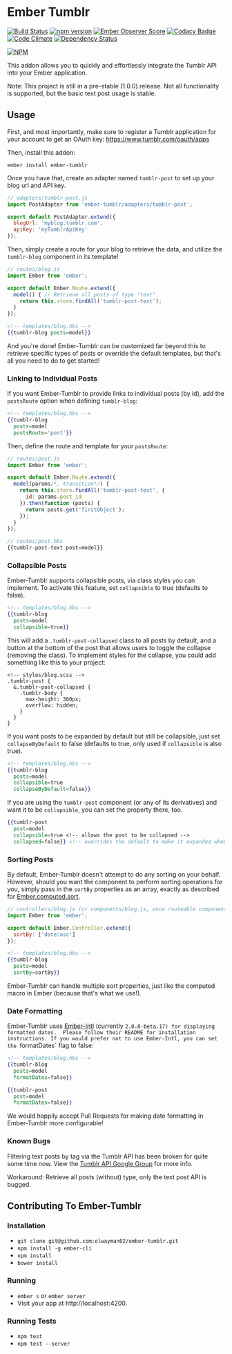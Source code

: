 # Ember Tumblr

[![Build Status](https://travis-ci.org/elwayman02/ember-tumblr.svg?branch=master)](https://travis-ci.org/elwayman02/ember-tumblr)
[![npm version](https://badge.fury.io/js/ember-tumblr.svg)](http://badge.fury.io/js/ember-tumblr)
[![Ember Observer Score](http://emberobserver.com/badges/ember-tumblr.svg)](http://emberobserver.com/addons/ember-tumblr)
[![Codacy Badge](https://www.codacy.com/project/badge/3d21cc0516214628900f3403de2ebe63)](https://www.codacy.com/app/hawker-jordan/ember-tumblr)
[![Code Climate](https://codeclimate.com/github/elwayman02/ember-tumblr/badges/gpa.svg)](https://codeclimate.com/github/elwayman02/ember-tumblr)
[![Dependency Status](https://www.versioneye.com/user/projects/55916efd396561001900007a/badge.svg?style=flat)](https://www.versioneye.com/user/projects/55916efd396561001900007a)

[![NPM](https://nodei.co/npm/ember-tumblr.png)](https://nodei.co/npm/ember-tumblr/)

This addon allows you to quickly and effortlessly integrate the Tumblr API into your Ember application.

Note: This project is still in a pre-stable (1.0.0) release.  Not all functionality is supported, but the basic text post usage is stable.

## Usage

First, and most importantly, make sure to register a Tumblr application for your account to get an OAuth key: https://www.tumblr.com/oauth/apps

Then, install this addon:

```shell
ember install ember-tumblr
```

Once you have that, create an adapter named `tumblr-post` to set up your blog url and API key.

```javascript
// adapters/tumblr-post.js
import PostAdapter from 'ember-tumblr/adapters/tumblr-post';

export default PostAdapter.extend({
  blogUrl: 'myblog.tumblr.com',
  apiKey: 'myTumblrApiKey'
});
```

Then, simply create a route for your blog to retrieve the data, and utilize the ```tumblr-blog``` component in its template!

```javascript
// routes/blog.js
import Ember from 'ember';

export default Ember.Route.extend({
  model() { // Retrieve all posts of type "text"
    return this.store.findAll('tumblr-post-text');
  }
});
```

```handlebars
<!-- templates/blog.hbs -->
{{tumblr-blog posts=model}}
```

And you're done! Ember-Tumblr can be customized far beyond this to retrieve specific 
types of posts or override the default templates, but that's all you need to do to get started!

### Linking to Individual Posts

If you want Ember-Tumblr to provide links to individual posts (by id), add the `postsRoute` option when defining `tumblr-blog`:

```handlebars
<!-- templates/blog.hbs -->
{{tumblr-blog
  posts=model
  postsRoute='post'}}
```

Then, define the route and template for your `postsRoute`:

```javascript
// routes/post.js
import Ember from 'ember';

export default Ember.Route.extend({
  model(params/*, transition*/) {
    return this.store.findAll('tumblr-post-text', {
      id: params.post_id
    }).then(function (posts) {
      return posts.get('firstObject');
    });
  }
});
```

```javascript
// routes/post.hbs
{{tumblr-post-text post=model}}
```

### Collapsible Posts

Ember-Tumblr supports collapsible posts, via class styles you can implement. To activate this feature, set `collapsible` to true (defaults to false).

```handlebars
<!-- templates/blog.hbs -->
{{tumblr-blog
  posts=model
  collapsible=true}}
```

This will add a `.tumblr-post-collapsed` class to all posts by default, and a button at the bottom of the post that allows users to toggle the collapse (removing the class). 
To implement styles for the collapse, you could add something like this to your project:

```
<!-- styles/blog.scss -->
.tumblr-post {
  &.tumblr-post-collapsed {
    .tumblr-body {
      max-height: 300px;
      overflow: hidden;
    }
  }
}
```

If you want posts to be expanded by default but still be collapsible, just set `collapseByDefault` to false (defaults to true, only used if `collapsible` is also true).

```handlebars
<!-- templates/blog.hbs -->
{{tumblr-blog
  posts=model
  collapsible=true
  collapseByDefault=false}}
```

If you are using the `tumblr-post` component (or any of its derivatives) and want it to be `collapsible`, you can set the property there, too.

```handlebars
{{tumblr-post
  post=model
  collapsible=true <!-- allows the post to be collapsed -->
  collapsed=false}} <!-- overrides the default to make it expanded when rendered -->
```

### Sorting Posts

By default, Ember-Tumblr doesn't attempt to do any sorting on your behalf. However, should you want the component to perform sorting operations for you, 
simply pass in the `sortBy` properties as an array, exactly as described for [Ember.computed.sort](http://emberjs.com/api/classes/Ember.computed.html#method_sort).

```javascript
// controllers/blog.js (or components/blog.js, once routeable components land in Ember)
import Ember from 'ember';

export default Ember.Controller.extend({
  sortBy: ['date:asc']
});
```

```handlebars
<!-- templates/blog.hbs -->
{{tumblr-blog
  posts=model
  sortBy=sortBy}}
```

Ember-Tumblr can handle multiple sort properties, just like the computed macro in Ember (because that's what we use!).

### Date Formatting

Ember-Tumblr uses [Ember-Intl](https://github.com/yahoo/ember-intl) (currently `2.0.0-beta.17) for displaying formatted dates. 
Please follow their README for installation instructions. If you would prefer not to use Ember-Intl, you can set the `formatDates` flag to false:

```handlebars
<!-- templates/blog.hbs -->
{{tumblr-blog
  posts=model
  formatDates=false}}
```

```handlebars
{{tumblr-post
  post=model
  formatDates=false}}
```

We would happily accept Pull Requests for making date formatting in Ember-Tumblr more configurable!

### Known Bugs

Filtering text posts by tag via the Tumblr API has been broken for quite some time now. 
View the [Tumblr API Google Group](https://groups.google.com/forum/#!topic/tumblr-api/WMCNWES07TY) for more info.

Workaround: Retrieve all posts (without) type, only the text post API is bugged.

## Contributing To Ember-Tumblr

### Installation

* `git clone git@github.com:elwayman02/ember-tumblr.git`
* `npm install -g ember-cli`
* `npm install`
* `bower install`

### Running

* `ember s` or `ember server`
* Visit your app at http://localhost:4200.

### Running Tests

* `npm test`
* `npm test --server`
